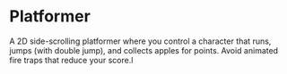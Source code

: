 # Platformer
A 2D side-scrolling platformer where you control a character that runs, jumps (with double jump), and collects apples for points. Avoid animated fire traps that reduce your score.l
